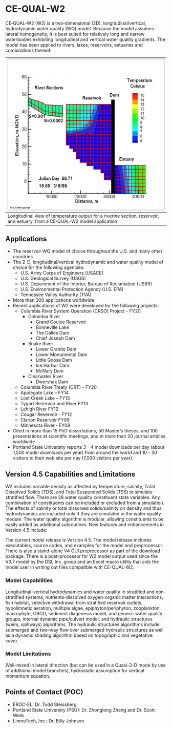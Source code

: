 # CE-QUAL-W2

CE‐QUAL‐W2 (W2) is a two‐dimensional (2D), longitudinal/vertical, hydrodynamic water quality (WQ) model. Because the model assumes lateral homogeneity, it is best suited for relatively long and narrow waterbodies exhibiting longitudinal and vertical water quality gradients. The model has been applied to rivers, lakes, reservoirs, estuaries and combinations thereof.  

| ![CE-QUAL-W2 Model Schematic](images/CE-QUAL-W2_Model_Schematic.png) |
|--|
| Longitudinal view of temperature output for a riverine section, reservoir, and estuary, from a CE‐QUAL‐W2 model application. |

## Applications

* The reservoir WQ model of choice throughout the U.S. and many other countries
* The 2-D, longitudinal/vertical hydrodynamic and water quality model of choice for the following agencies:
    * U.S. Army Corps of Engineers (USACE)
    * U.S. Geological Survey (USGS)
    * U.S. Department of the Interior, Bureau of Reclamation (USBR)
    * U.S. Environmental Protection Agency (U.S. EPA)
    * Tennessee Valley Authority (TVA)
* More than 300 applications worldwide
* Recent applications of W2 were developed for the following projects:
    * Columbia River System Operation (CRSO) Project - FY20
        * Columbia River
            * Grand Coulee Reservoir
            * Bonneville Lake
            * The Dalles Dam
            * Chief Joseph Dam
        * Snake River
            * Lower Granite Dam
            * Lower Monumental Dam
            * Little Goose Dam
            * Ice Harbor Dam
            * McNary Dam
        * Clearwater River
            * Dworshak Dam
    * Columbia River Treaty (CRT) - FY20
    * Applegate Lake – FY14
    * Lost Creek Lake – FY13
    * Tygart Reservoir and River FY13
    * Lehigh River FY12
    * Cougar Reservoir ‐ FY12
    * Clarion Reservoir FY09
    * Minnesota River ‐ FY08
* Cited in more than 15 PhD dissertations, 50 Master’s theses, and 100 presentations at scientific meetings, and in more than 20 journal articles worldwide
* Portland State University reports 3 - 4 model downloads per day (about 1,500 model downloads per year) from around the world and 10 - 30 visitors to their web site per day (7,000 visitors per year).

## Version 4.5 Capabilities and Limitations

W2 includes variable density as affected by temperature, salinity, Total Dissolved Solids (TDS), and Total Suspended Solids (TSS) to simulate stratified flow. There are 28 water quality constituent state variables. Any combination of constituents can be included or excluded from a simulation. The effects of salinity or total dissolved solids/salinity on density and thus hydrodynamics are included only if they are simulated in the water quality module. The water quality algorithm is modular, allowing constituents to be easily added as additional subroutines. New features and enhancements in Version 4.5 include:

The current model release is Version 4.5. The model release includes executables, source codes, and examples for the model and preprocessor. There is also a stand-alone V4 GUI preprocessor as part of the download package. There is a post-processor for W2 model output used since the V3.7 model by the DSI, Inc. group and an Excel macro utility that aids the model user in writing out files compatible with CE-QUAL-W2.

### Model Capabilities

Longitudinal-vertical hydrodynamics and water quality in stratified and non-stratified systems, nutrients-dissolved oxygen-organic matter interactions, fish habitat, selective withdrawal from stratified reservoir outlets, hypolimnetic aeration, multiple algae, epiphyton/periphyton, zooplankton, macrophyte, CBOD, sediment diagenesis model, and generic water quality groups, internal dynamic pipe/culvert model, and hydraulic structures (weirs, spillways) algorithms. The hydraulic structures algorithms include submerged and two-way flow over submerged hydraulic structures as well as a dynamic shading algorithm based on topographic and vegetative cover.

### Model Limitations

Well-mixed in lateral direction (but can be used in a Quasi-3-D mode by use of additional model branches), hydrostatic assumption for vertical momentum equation.

## Points of Contact (POC)

* ERDC-EL: Dr. Todd Steissberg
* Portland State University (PSU): Dr. Zhonglong Zhang and Dr. Scott Wells
* LimnoTech, Inc.: Dr. Billy Johnson
